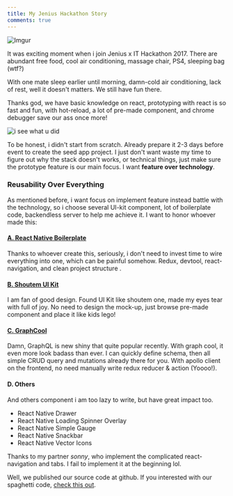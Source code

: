 ```yaml
---
title: My Jenius Hackathon Story
comments: true
---
```

![Imgur](http://i.imgur.com/CNMghOD.jpg?1)

It was exciting moment when i join Jenius x IT Hackathon 2017. There are abundant free food, cool air conditioning, massage chair, PS4, sleeping bag (wtf?)

With one mate sleep earlier until morning, damn-cold air conditioning, lack of rest, well it doesn't matters. We still have fun there.

Thanks god, we have basic knowledge on react, prototyping with react is so fast and fun, with hot-reload, a lot of pre-made component, and chrome debugger save our ass once more!

![i see what u did](http://s2.quickmeme.com/img/59/5930d53077224509180a57bc6b13c87c69c91fb431f8edd81f45dd938a3352c0.jpg)

To be honest, i didn't start from scratch. Already prepare it 2-3 days before event to create the seed app project. 
I just don't want waste my time to figure out why the stack doesn't works, or technical things, just make sure the prototype feature is our main focus.
I want **feature over technology**.

### Reusability Over Everything
As mentioned before, i want focus on implement feature instead battle with the technology, so i choose several UI-kit component, lot of boilerplate code, backendless server to help me achieve it.
I want to honor whoever made this:

#### [A. React Native Boilerplate](https://github.com/jhen0409/react-native-boilerplate)
Thanks to whoever create this, seriously, i don't need to invest time to wire everything into one, which can be painful somehow. Redux, devtool, react-navigation, and clean project structure .

#### [B. Shoutem UI Kit](https://github.com/shoutem/ui)
I am fan of good design. Found UI Kit like shoutem one, made my eyes tear with full of joy. No need to design the mock-up, just browse pre-made component and place it like kids lego!

#### [C. GraphCool](https://graph.cool)
Damn, GraphQL is new shiny that quite popular recently. With graph cool, it even more look badass than ever. I can quickly define schema, then all simple CRUD query and mutations already there for you. With apollo client on the frontend, no need manually write redux reducer & action (Yoooo!). 

#### D. Others
And others component i am too lazy to write, but have great impact too.
- React Native Drawer
- React Native Loading Spinner Overlay
- React Native Simple Gauge
- React Native Snackbar
- React Native Vector Icons

Thanks to my partner _sonny_, who implement the complicated react-navigation and tabs. I fail to implement it at the beginning lol.

Well, we published our source code at github. If you interested with our spaghetti code, [check this out](https://github.com/putuyoga/jenius-rewards-hackathon).
